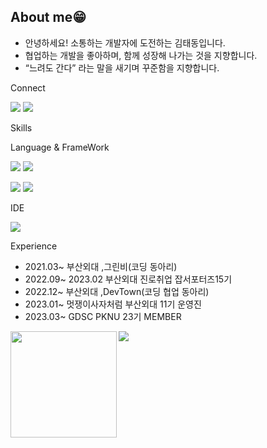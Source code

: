 
## About me😁
- 안녕하세요! 소통하는 개발자에 도전하는 김태동입니다.
- 협업하는 개발을 좋아하며, 함께 성장해 나가는 것을 지향합니다.
- “느려도 간다” 라는 말을 새기며 꾸준함을 지향합니다.

Connect
<p>
<a href="https://velog.io/@rlaxoehd4234" target="_blank"><img src="https://img.shields.io/badge/Velog-DD0B78?style=for-the-badge&logo=GitHub%20Sponsors&logoColor=white"/></a>
<a href="https://melodious-stretch-673.notion.site/Every-Day-Every-Moment-1afc1372904145d4abacede0bcead05b" target="_blank"><img src="https://img.shields.io/badge/Notion-ECD53F?style=for-the-badge&logo=Notion&logoColor=white"/></a>
  
</p>

Skills 

Language & FrameWork
<p>
<img src="https://img.shields.io/badge/Java-007396?style=for-the-badge&logo=Java&logoColor=white"/>
<img src="https://img.shields.io/badge/Mysql-4479A1?style=for-the-badge&logo=Mysql&logoColor=black"> 
</p>
<p>
<img src="https://img.shields.io/badge/Spring-6DB33F?style=for-the-badge&logo=Spring&logoColor=black">
<img src="https://img.shields.io/badge/Spring Boot-6DB33F?style=for-the-badge&logo=Spring Boot&logoColor=black">
</p>

IDE
<p>
<img src="https://img.shields.io/badge/IntelliJ IDEA-000000?style=for-the-badge&logo=IntelliJ IDEA&logoColor=white">
</p>




Experience
- 2021.03~ 부산외대 ,그린비(코딩 동아리)
- 2022.09~ 2023.02 부산외대 진로취업 잡서포터즈15기
- 2022.12~ 부산외대 ,DevTown(코딩 협업 동아리)
- 2023.01~ 멋쟁이사자처럼 부산외대 11기 운영진
- 2023.03~ GDSC PKNU 23기 MEMBER


<div>
  <img height="170" align="left" src="https://github-readme-stats-git-masterrstaa-rickstaa.vercel.app/api?username=rlaxoehd4234&count_private=true&show_icons=true&theme=radical&include_all_commits=true" />

  <img src="http://mazassumnida.wtf/api/v2/generate_badge?boj=rlaxoehd4234">
</div>





